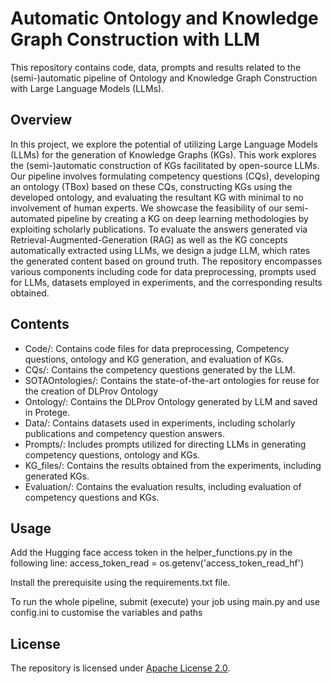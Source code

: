 # Automatic Ontology and Knowledge Graph Construction with LLM

This repository contains code, data, prompts and results related to the (semi-)automatic pipeline of  Ontology and Knowledge Graph Construction with Large Language Models (LLMs).

## Overview

In this project, we explore the potential of utilizing Large Language Models (LLMs) for the generation of Knowledge Graphs (KGs). This work explores the (semi-)automatic construction of KGs facilitated by open-source LLMs. Our pipeline involves formulating competency questions (CQs), developing an ontology (TBox) based on these CQs, constructing KGs using the developed ontology, and evaluating the resultant KG with minimal to no involvement of human experts. We showcase the feasibility of our semi-automated pipeline by creating a KG on deep learning methodologies by exploiting scholarly publications. To evaluate the answers generated via Retrieval-Augmented-Generation (RAG) as well as the KG concepts automatically extracted using LLMs, we design a judge LLM, which rates the generated content based on ground truth.
The repository encompasses various components including code for data preprocessing, prompts used for LLMs, datasets employed in experiments, and the corresponding results obtained.


## Contents

* Code/: Contains code files for data preprocessing, Competency questions, ontology and KG generation, and evaluation of KGs.
* CQs/: Contains the competency questions generated by the LLM.
* SOTAOntologies/: Contains the state-of-the-art ontologies for reuse for the creation of DLProv Ontology
* Ontology/: Contains the DLProv Ontology generated by LLM and saved in Protege.
* Data/: Contains datasets used in experiments, including scholarly publications and competency question answers.
* Prompts/: Includes prompts utilized for directing LLMs in generating competency questions, ontology and KGs.
* KG_files/: Contains the results obtained from the experiments, including generated KGs.
* Evaluation/: Contains the evaluation results, including evaluation of competency questions and KGs.

## Usage
Add the Hugging face access token in the helper_functions.py in the following line:
access_token_read = os.getenv('access_token_read_hf')  

Install the prerequisite using the requirements.txt file. 

To run the whole pipeline, submit (execute) your job using main.py and use config.ini to customise the variables and paths 
## License
The repository is licensed under [Apache License 2.0](https://www.apache.org/licenses/LICENSE-2.0).
